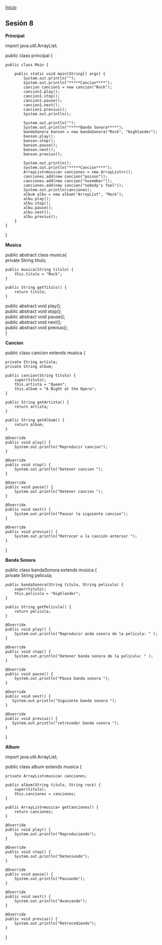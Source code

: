 <!-- No borrar o modificar -->
[Inicio](./index.md)

## Sesión 8 

**Principal**


import java.util.ArrayList;  

public class principal {  

    public class Main {  

        public static void main(String[] args) {  
            System.out.println("");  
            System.out.println("*****Cancion****");  
            cancion cancion1 = new cancion("Rock");  
            cancion1.play();  
            cancion1.stop();  
            cancion1.pause();  
            cancion1.next();  
            cancion1.previus();  
            System.out.println();  

            System.out.println("");  
            System.out.println("*****Banda Sonora****");  
            bandaSonora banson = new bandaSonora("Rock", "Highlander");  
            banson.play();  
            banson.stop();  
            banson.pause();  
            banson.next();  
            banson.previus();  

            System.out.println();  
            System.out.println("*****Cancion****");  
            ArrayList<musica> canciones = new ArrayList<>();  
            canciones.add(new cancion("poison"));  
            canciones.add(new cancion("november"));  
            canciones.add(new cancion("nobody's fool"));  
            System.out.println(canciones);  
            album albu = new album("ArrayList", "Rock");  
            albu.play();  
            albu.stop();  
            albu.pause();  
            albu.next();  
            albu.previus();  
        }
    }

}

**Musica**

public abstract class musica{  
    private String titulo;  

    public musica(String titulo) {  
        this.titulo = "Rock";  
    }  

    public String getTitulo() {  
        return titulo;  
    }      
public abstract void play();  
public abstract void stop();  
public abstract void pause();  
public abstract void next();  
public abstract void previus();  
}

**Cancion** 

public class cancion extends musica {  

    private String artista;  
    private String album;  

    public cancion(String titulo) {  
        super(titulo);  
        this.artista = "Queen";  
        this.album = "A Night at the Opera";  
    }

    public String getArtista() {  
        return artista;  
    }

    public String getAlbum() {  
        return album;  
    }

    @Override  
    public void play() {  
        System.out.println("Reproducir cancion");  
    }

    @Override  
    public void stop() {  
        System.out.println("Detener cancion ");  
    }

    @Override  
    public void pause() {  
        System.out.println("Detener cancion ");  
    }

    @Override  
    public void next() {  
        System.out.println("Pausar la siguiente cancion");  
    }

    @Override  
    public void previus() {  
        System.out.println("Retrocer a la canción anterior ");  
    }

}

**Banda Sonora**

public class bandaSonora extends musica {  
    private String pelicula;

    public bandaSonora(String titulo, String pelicula) {  
        super(titulo);  
        this.pelicula = "Highlander";  
    }

    public String getPelicula() {  
        return pelicula;  
    }

    @Override  
    public void play() {  
        System.out.println("Reproducir anda sonora de la película: " );  
    }

    @Override  
    public void stop() {  
        System.out.println("Detener banda sonora de la película: " );  
    }

    @Override  
    public void pause() {  
        System.out.println("Päusa banda sonora ");  
    }

    @Override  
    public void next() {  
       System.out.println("Siguiente banda sonora ");  
    }

    @Override    
    public void previus() {  
       System.out.println("retroceder banda sonora ");   
    }
}

**Album**

import java.util.ArrayList;  

public class album extends musica {  

    private ArrayList<musica> canciones;  

    public album(String titulo, String rock) {  
        super(titulo);  
        this.canciones = canciones;  
    }

    public ArrayList<musica> getCanciones() {  
        return canciones;  
    }
      
    @Override  
    public void play() {  
        System.out.println("Reproduciendo");  
    }

    @Override  
    public void stop() {  
        System.out.println("Deteniendo");  
    }

    @Override  
    public void pause() {  
        System.out.println("Pausando");  
    }

    @Override  
    public void next() {  
        System.out.println("Avanzando");  
    }

    @Override  
    public void previus() {  
        System.out.println("Retrocediendo");  
    }

  }

